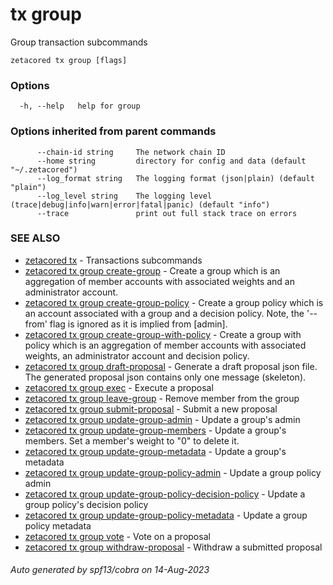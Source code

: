 # tx group

Group transaction subcommands

```
zetacored tx group [flags]
```

### Options

```
  -h, --help   help for group
```

### Options inherited from parent commands

```
      --chain-id string     The network chain ID
      --home string         directory for config and data (default "~/.zetacored")
      --log_format string   The logging format (json|plain) (default "plain")
      --log_level string    The logging level (trace|debug|info|warn|error|fatal|panic) (default "info")
      --trace               print out full stack trace on errors
```

### SEE ALSO

* [zetacored tx](zetacored_tx.md)	 - Transactions subcommands
* [zetacored tx group create-group](zetacored_tx_group_create-group.md)	 - Create a group which is an aggregation of member accounts with associated weights and an administrator account.
* [zetacored tx group create-group-policy](zetacored_tx_group_create-group-policy.md)	 - Create a group policy which is an account associated with a group and a decision policy. Note, the '--from' flag is ignored as it is implied from [admin].
* [zetacored tx group create-group-with-policy](zetacored_tx_group_create-group-with-policy.md)	 - Create a group with policy which is an aggregation of member accounts with associated weights, an administrator account and decision policy.
* [zetacored tx group draft-proposal](zetacored_tx_group_draft-proposal.md)	 - Generate a draft proposal json file. The generated proposal json contains only one message (skeleton).
* [zetacored tx group exec](zetacored_tx_group_exec.md)	 - Execute a proposal
* [zetacored tx group leave-group](zetacored_tx_group_leave-group.md)	 - Remove member from the group
* [zetacored tx group submit-proposal](zetacored_tx_group_submit-proposal.md)	 - Submit a new proposal
* [zetacored tx group update-group-admin](zetacored_tx_group_update-group-admin.md)	 - Update a group's admin
* [zetacored tx group update-group-members](zetacored_tx_group_update-group-members.md)	 - Update a group's members. Set a member's weight to "0" to delete it.
* [zetacored tx group update-group-metadata](zetacored_tx_group_update-group-metadata.md)	 - Update a group's metadata
* [zetacored tx group update-group-policy-admin](zetacored_tx_group_update-group-policy-admin.md)	 - Update a group policy admin
* [zetacored tx group update-group-policy-decision-policy](zetacored_tx_group_update-group-policy-decision-policy.md)	 - Update a group policy's decision policy
* [zetacored tx group update-group-policy-metadata](zetacored_tx_group_update-group-policy-metadata.md)	 - Update a group policy metadata
* [zetacored tx group vote](zetacored_tx_group_vote.md)	 - Vote on a proposal
* [zetacored tx group withdraw-proposal](zetacored_tx_group_withdraw-proposal.md)	 - Withdraw a submitted proposal

###### Auto generated by spf13/cobra on 14-Aug-2023
